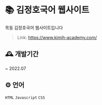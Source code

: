 # 📚 김정호국어 웹사이트
목동 김정호국어 웹사이트입니다
> Link: https://www.kimjh-academy.com/

## 🕰 개발기간
~ 2022.07

## ⚙️ 언어
```HTML``` ```Javascript``` ```CSS```

